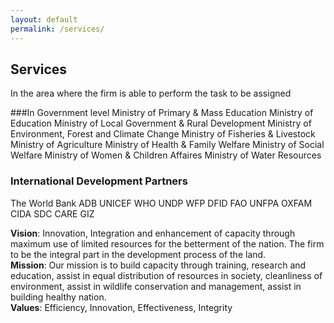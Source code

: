 ```yaml
---
layout: default
permalink: /services/
---
```


## Services

In the area where the firm is able to perform the task to be assigned

###In Government level
Ministry of Primary & Mass Education
Ministry of Education
Ministry of Local Government & Rural Development
Ministry of Environment, Forest and Climate Change
Ministry of Fisheries & Livestock
Ministry of Agriculture
Ministry of Health & Family Welfare
Ministry of Social Welfare
Ministry of Women & Children Affaires
Ministry of Water Resources

### International Development Partners
The World Bank
ADB
UNICEF
WHO
UNDP
WFP
DFID
FAO
UNFPA
OXFAM
CIDA
SDC
CARE
GIZ


<b>Vision</b>: Innovation, Integration and enhancement of capacity through maximum use of limited resources for the betterment of the nation. The firm to be the integral part in the development process of the land.
<br>
<b>Mission</b>: Our mission is to build capacity through training, research and education, assist in equal distribution of resources in society, cleanliness of environment, assist in wildlife conservation and management, assist in building healthy nation.
<br>
<b>Values</b>: Efficiency, Innovation, Effectiveness, Integrity
